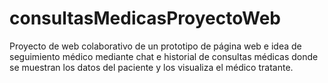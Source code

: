 # consultasMedicasProyectoWeb
Proyecto de web colaborativo de un prototipo de página web e idea de seguimiento médico mediante chat e historial de consultas médicas donde se muestran los datos del paciente y los visualiza el médico tratante.
